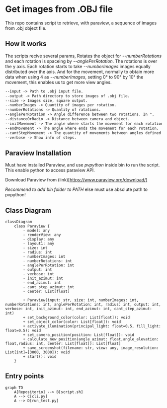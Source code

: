 # Get images from .OBJ file

This repo contains script to retrieve, with paraview, a sequence of images from .obj object file. 

## How it works

The scripts recive several params, Rotates the object for *--numberRotations* and each rotation is spaceing by *--anglePerRotation*. The rotations is over the y axis. Each rotation starts to take *--numberImages* images equally distributed over the axis. And for the movement, normally to obtain more data when using 4 as *--numberImages*, setting 0° to 90° by 10° the movement, this enables us to get more view angles.

``` txt
--input -> Path to .obj input file.
--output -> Path directory to store images of .obj file.
--size -> Images size, square output.
--numberImages -> Quantity of images per rotation.
--numberRotations -> Quantity of ratations.
--anglePerRotation -> Angle difference between two rotations. In °.
--distanceOrRadio -> Distance between camera and object.
--initMovement -> The angle where starts the movement for each rotation.
--endMovement -> The angle where ends the movement for each rotation.
--cantStepMovement -> The quantity of movements between angles defined in movement.
--verbose -> Show info of steps.
```

## Paraview Installation

Must have installed Paraview, and use *pvpython* inside bin to run the script. 
This enable python to access paraview API.

Download Paraview from (link)[https://www.paraview.org/download/]

*Recommend to add bin folder to PATH* else must use absolute path to pvpython!

## Class Diagram

```mermaid
classDiagram
    class Paraview {
        - model: any
        - renderView: any
        - display: any
        - layout1: any
        - size: int
        - radius: int
        - numberImages: int
        - numberRotations: int
        - anglePerRotation: int
        - output: int
        - verbose: int
        - init_azimut: int
        - end_azimut: int
        - cant_step_azimut: int
        - center: List[float]
        
        + Paraview(input: str, size: int, numberImages: int, numberRotations: int, anglePerRotation: int, radius: int, output: int, verbose: int, init_azimut: int, end_azimut: int, cant_step_azimut: int)
        + set_background_color(color: List[float]): void
        + set_object_color(color: List[float]): void
        + activate_ilumination(principal_light: float=0.5, fill_light: float=0.5): void
        + set_camera_position(position: List[float]): void
        + calculate_new_position(angle_azimut: float,angle_elevation: float,radius: int, center: List[float]): List[float]
        + save_screenshot(filename: str, view: any, image_resolution: List[int]=[3000, 3000]): void
        + start(): void
    }

```

## Entry points

```mermaid
graph TD
    A[Repositorio] --> B[script.sh]
    A --> C[cli.py]
    A --> D[run_test.py]
```